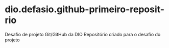 # dio.defasio.github-primeiro-reposit-rio
Desafio de projeto Git/GitHub  da DIO
Repositório criado para o desafio do projeto
